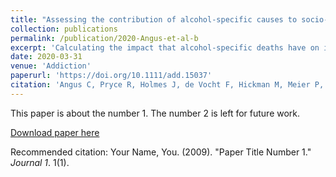 ```yaml
---
title: "Assessing the contribution of alcohol‐specific causes to socio‐economic inequalities in mortality in England and Wales 2001–16"
collection: publications
permalink: /publication/2020-Angus-et-al-b
excerpt: 'Calculating the impact that alcohol-specific deaths have on inequality in life expectancy and lifespan inequality'
date: 2020-03-31
venue: 'Addiction'
paperurl: 'https://doi.org/10.1111/add.15037'
citation: 'Angus C, Pryce R, Holmes J, de Vocht F, Hickman M, Meier P, Brennan A, Gillespie D (2020)  &quot;Assessing the contribution of alcohol‐specific causes to socio‐economic inequalities in mortality in England and Wales 2001–16.&quot; <i>Addiction 1</i>. '
---
```

This paper is about the number 1. The number 2 is left for future work.

[Download paper here](http://academicpages.github.io/files/paper1.pdf)

Recommended citation: Your Name, You. (2009). "Paper Title Number 1." <i>Journal 1</i>. 1(1).